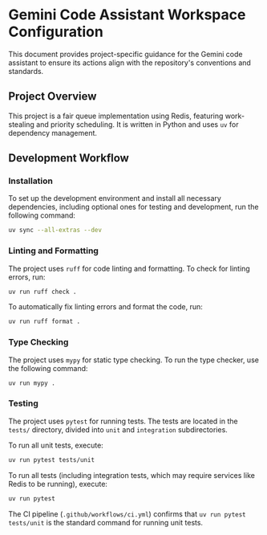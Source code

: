 # Gemini Code Assistant Workspace Configuration

This document provides project-specific guidance for the Gemini code assistant to ensure its actions align with the repository's conventions and standards.

## Project Overview

This project is a fair queue implementation using Redis, featuring work-stealing and priority scheduling. It is written in Python and uses `uv` for dependency management.

## Development Workflow

### Installation

To set up the development environment and install all necessary dependencies, including optional ones for testing and development, run the following command:

```bash
uv sync --all-extras --dev
```

### Linting and Formatting

The project uses `ruff` for code linting and formatting. To check for linting errors, run:

```bash
uv run ruff check .
```

To automatically fix linting errors and format the code, run:

```bash
uv run ruff format .
```

### Type Checking

The project uses `mypy` for static type checking. To run the type checker, use the following command:

```bash
uv run mypy .
```

### Testing

The project uses `pytest` for running tests. The tests are located in the `tests/` directory, divided into `unit` and `integration` subdirectories.

To run all unit tests, execute:

```bash
uv run pytest tests/unit
```

To run all tests (including integration tests, which may require services like Redis to be running), execute:

```bash
uv run pytest
```

The CI pipeline (`.github/workflows/ci.yml`) confirms that `uv run pytest tests/unit` is the standard command for running unit tests.
